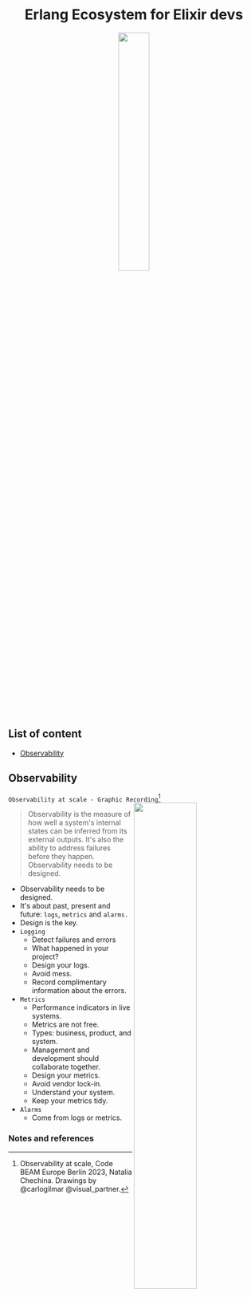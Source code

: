 <h1 align="center">Erlang Ecosystem for Elixir devs </h1>
<p align="center">
  <img src="https://github.com/the-elixir-developer/nautilcal_chart/assets/17634377/e0b8fd65-8e50-442b-aab2-cba94b504b49" width="35%">
</p>

## List of content

- [Observability](./#observability)

## Observability

`Observability at scale - Graphic Recording`[^1]
<img src="https://github.com/the-elixir-developer/nautilcal_chart/assets/17634377/1dff9842-6362-429f-a85b-f7da670042b0" width="50%" align="right">

> Observability is the measure of how well a system's internal states can be inferred from its external outputs. It's also the ability to address failures before they happen. Observability needs to be designed.

- Observability needs to be designed.
- It's about past, present and future: `logs`, `metrics` and `alarms.`
- Design is the key.
- `Logging`
  - Detect failures and errors
  - What happened in your project?
  - Design your logs.
  - Avoid mess.
  - Record complimentary information about the errors.
- `Metrics`
  - Performance indicators in live systems.
  - Metrics are not free.
  - Types: business, product, and system.
  - Management and development should collaborate together.
  - Design your metrics.
  - Avoid vendor lock-in.
  - Understand your system.
  - Keep your metrics tidy.
- `Alarms`
  - Come from logs or metrics. 

### Notes and references

[^1]: Observability at scale, Code BEAM Europe Berlín 2023, Natalia Chechina. Drawings by @carlogilmar @visual_partner.
